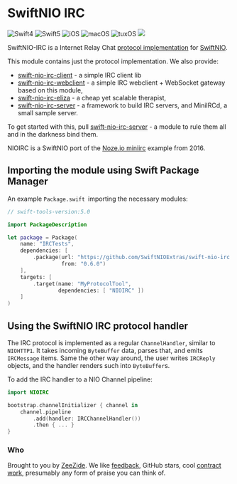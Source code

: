 # SwiftNIO IRC

![Swift4](https://img.shields.io/badge/swift-4-blue.svg)
![Swift5](https://img.shields.io/badge/swift-5-blue.svg)
![iOS](https://img.shields.io/badge/os-iOS-green.svg?style=flat)
![macOS](https://img.shields.io/badge/os-macOS-green.svg?style=flat)
![tuxOS](https://img.shields.io/badge/os-tuxOS-green.svg?style=flat)
<a href="https://travis-ci.org/SwiftNIOExtras/swift-nio-irc"><img src="https://travis-ci.org/SwiftNIOExtras/swift-nio-irc.svg?branch=develop" /></a>

SwiftNIO-IRC is a Internet Relay Chat 
[protocol implementation](Sources/NIOIRC) for
[SwiftNIO](https://github.com/apple/swift-nio).

This module contains just the protocol implementation. We also
provide:
- [swift-nio-irc-client](https://github.com/NozeIO/swift-nio-irc-client) - a simple IRC client lib
- [swift-nio-irc-webclient](https://github.com/NozeIO/swift-nio-irc-webclient) -
  a simple IRC webclient + WebSocket gateway based on this module,
- [swift-nio-irc-eliza](https://github.com/NozeIO/swift-nio-irc-eliza) -
  a cheap yet scalable therapist,
- [swift-nio-irc-server](https://github.com/NozeIO/swift-nio-irc-server) -
  a framework to build IRC servers, and MiniIRCd, a small sample server.
  
To get started with this, pull 
[swift-nio-irc-server](https://github.com/NozeIO/swift-nio-irc-server) -
a module to rule them all and in the darkness bind them.

NIOIRC is a SwiftNIO port of the
[Noze.io miniirc](https://github.com/NozeIO/Noze.io/tree/master/Samples/miniirc)
example from 2016.


## Importing the module using Swift Package Manager

An example `Package.swift `importing the necessary modules:

```swift
// swift-tools-version:5.0

import PackageDescription

let package = Package(
    name: "IRCTests",
    dependencies: [
        .package(url: "https://github.com/SwiftNIOExtras/swift-nio-irc.git",
                 from: "0.6.0")
    ],
    targets: [
        .target(name: "MyProtocolTool",
                dependencies: [ "NIOIRC" ])
    ]
)
```


## Using the SwiftNIO IRC protocol handler

The IRC protocol is implemented as a regular
`ChannelHandler`, similar to `NIOHTTP1`.
It takes incoming `ByteBuffer` data, parses that, and emits `IRCMessage`
items.
Same the other way around, the user writes `IRCReply`
objects, and the handler renders such into `ByteBuffer`s.

To add the IRC handler to a NIO Channel pipeline:

```swift
import NIOIRC

bootstrap.channelInitializer { channel in
    channel.pipeline
        .add(handler: IRCChannelHandler())
        .then { ... }
}
```


### Who

Brought to you by
[ZeeZide](http://zeezide.de).
We like
[feedback](https://twitter.com/ar_institute),
GitHub stars,
cool [contract work](http://zeezide.com/en/services/services.html),
presumably any form of praise you can think of.
